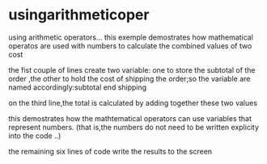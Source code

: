 # usingarithmeticoper

using arithmetic operators...
this exemple demostrates how mathematical operatos are used with numbers to calculate the
combined values of two cost

the fist couple of lines create
two variable: one to store the subtotal of the order ,the other to hold the cost of shipping
the order;so the variable are named accordingly:subtotal end shipping

on the third line,the total is calculated by adding together these two values

this demostrates how the mathtematical operators can use variables that represent numbers. (that is,the numbers do not need to be written explicity into the code ..)

the remaining six lines of code write the results to the screen
